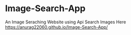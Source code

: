 # Image-Search-App
An Image Seraching Website using Api
Search Images Here https://anurag22060.github.io/Image-Search-App/
